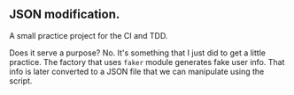 ## JSON modification.


<pr>A small practice project for the  CI and TDD.</pr>

<pr>Does it serve a purpose? No. It's something that I just did to get a little practice.</pr>
<pr>The factory that uses `faker` module generates fake user info.</pr>
<pr>That info is later converted to a JSON file that we can manipulate using the script.</pr>

